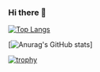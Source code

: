 ### Hi there 👋

[![Top Langs](https://github-readme-stats.vercel.app/api/top-langs/?username=MinamiNaoya
)](https://github.com/anuraghazra/github-readme-stats)

[![Anurag's GitHub stats](https://github-readme-stats.vercel.app/api?username=MinamiNaoya)]


[![trophy](https://github-profile-trophy.vercel.app/?username=MinamiNaoya)](https://github.com/ryo-ma/github-profile-trophy)
